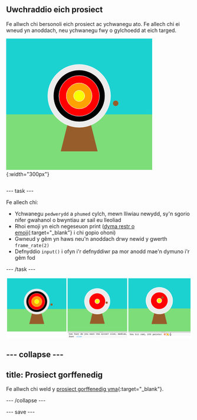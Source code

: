 ## Uwchraddio eich prosiect

<div style="display: flex; flex-wrap: wrap">
<div style="flex-basis: 200px; flex-grow: 1; margin-right: 15px;">
Fe allwch chi bersonoli eich prosiect ac ychwanegu ato. Fe allech chi ei wneud yn anoddach, neu ychwanegu fwy o gylchoedd at eich targed.
</div>
<div>

![Yr ardal allbwn yn dangos targed gyda phum cylch.](images/five_circles.png){:width="300px"}

</div>
</div>

--- task ---

Fe allech chi:

+ Ychwanegu `pedwerydd` a `phumed` cylch, mewn lliwiau newydd, sy'n sgorio nifer gwahanol o bwyntiau ar sail eu lleoliad
+ Rhoi emoji yn eich negeseuon print ([dyma restr o emoji](https://unicode.org/emoji/charts/full-emoji-list.html){:target="_blank"} i chi gopio ohoni)
+ Gwneud y gêm yn haws neu'n anoddach drwy newid y gwerth `frame_rate(2)`
+ Defnyddio `input()` i ofyn i'r defnyddiwr pa mor anodd mae'n dymuno i'r gêm fod

--- /task ---

![Syniadau ar gyfer uwchraddio'r prosiect: un gyda phum cylch, un gyda chwestiwn o ran pa mor anodd, un gydag emoji yn y neges pwyntiau.](images/upgrade-ideas.png)

--- collapse ---
---
title: Prosiect gorffenedig
---

Fe allwch chi weld y [prosiect gorffenedig yma](https://trinket.io/python/5126c55555){:target="_blank"}.

--- /collapse ---

--- save ---
